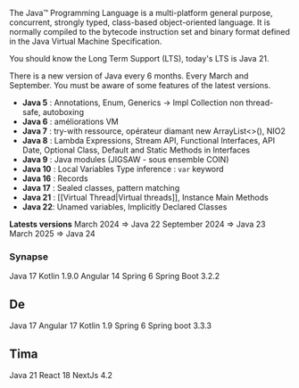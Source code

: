 The Java™ Programming Language is a multi-platform general purpose, concurrent, strongly typed, class-based object-oriented language. It is normally compiled to the bytecode instruction set and binary format defined in the Java Virtual Machine Specification.

You should know the Long Term Support (LTS), today's LTS is Java 21.

There is a new version of Java every 6 months. Every March and September. You must be aware of some features of the latest versions.

- **Java 5**  : Annotations, Enum, Generics -> Impl Collection non thread-safe, autoboxing
- **Java 6**  : améliorations VM
- **Java 7**  : try-with ressource, opérateur diamant new ArrayList<>(), NIO2
- **Java 8**  : Lambda Expressions, Stream API, Functional Interfaces, API Date, Optional Class, Default and Static Methods in Interfaces
- **Java 9**  : Java modules (JIGSAW - sous ensemble COIN)
- **Java 10** : Local Variables Type inference : `var` keyword
- **Java 16** : Records
- **Java 17** : Sealed classes, pattern matching
- **Java 21** : [[Virtual Thread|Virtual threads]], Instance Main Methods
- **Java 22**:  Unamed variables, Implicitly Declared Classes



**Latests versions**
March 2024 ⇒ Java 22
September 2024 ⇒ Java 23
March 2025 ⇒ Java 24


### Synapse
Java 17
Kotlin 1.9.0
Angular 14
Spring 6
Spring Boot 3.2.2
## De
Java 17
Angular 17
Kotlin 1.9
Spring 6
Spring boot 3.3.3

## Tima
Java 21
React 18
NextJs 4.2




